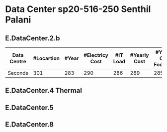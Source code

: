 # Data Center sp20-516-250 Senthil Palani 

## E.DataCenter.2.b

Data Centre | #Locartion | #Year | #Electricy Cost | #IT Load | #Yearly Cost | #Yearly CO2 Footprint | #Equivalent in cars | #8 | #9 | #10 | #11
--- | --- | --- | --- |--- |--- |--- |--- |--- |--- |--- |---
Seconds | 301 | 283 | 290 | 286 | 289 | 285 | 287 | 287 | 272 | 276 | 269


## E.DataCenter.4 Thermal



## E.DataCenter.5



## E.DataCenter.8




